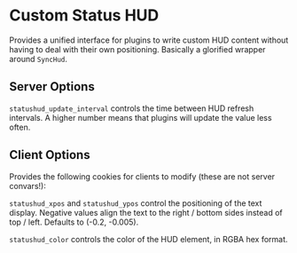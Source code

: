 # Custom Status HUD

Provides a unified interface for plugins to write custom HUD content without having to deal
with their own positioning.  Basically a glorified wrapper around `SyncHud`.

## Server Options

`statushud_update_interval` controls the time between HUD refresh intervals.  A higher number
means that plugins will update the value less often.

## Client Options

Provides the following cookies for clients to modify (these are not server convars!):

`statushud_xpos` and `statushud_ypos` control the positioning of the text display.
Negative values align the text to the right / bottom sides instead of top / left.
Defaults to (-0.2, -0.005).

`statushud_color` controls the color of the HUD element, in RGBA hex format.
